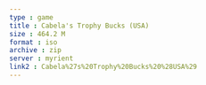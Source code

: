 ```yaml
---
type : game
title : Cabela's Trophy Bucks (USA)
size : 464.2 M
format : iso
archive : zip
server : myrient
link2 : Cabela%27s%20Trophy%20Bucks%20%28USA%29
---
```

